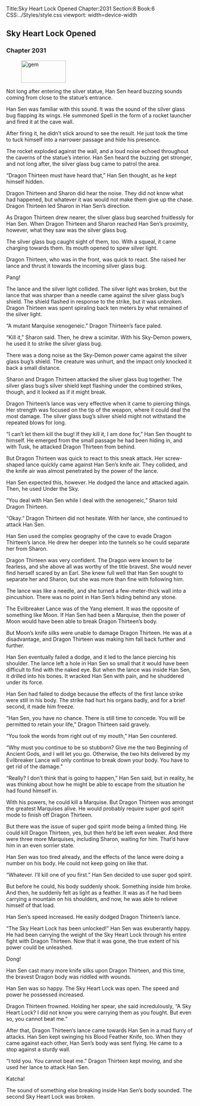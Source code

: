 Title:Sky Heart Lock Opened 
Chapter:2031 
Section:8 
Book:6 
CSS:../Styles/style.css 
viewport: width=device-width
  
## Sky Heart Lock Opened
### Chapter 2031 
<figure>
	<img src="../Images/gem.gif" alt="gem" id="gem" width="120" height="60" />
</figure>
  

  
  Not long after entering the silver statue, Han Sen heard buzzing sounds coming from close to the statue’s entrance.

Han Sen was familiar with this sound. It was the sound of the silver glass bug flapping its wings. He summoned Spell in the form of a rocket launcher and fired it at the cave wall.

After firing it, he didn’t stick around to see the result. He just took the time to tuck himself into a narrower passage and hide his presence.

The rocket exploded against the wall, and a loud noise echoed throughout the caverns of the statue’s interior. Han Sen heard the buzzing get stronger, and not long after, the silver glass bug came to patrol the area.

“Dragon Thirteen must have heard that,” Han Sen thought, as he kept himself hidden.

Dragon Thirteen and Sharon did hear the noise. They did not know what had happened, but whatever it was would not make them give up the chase. Dragon Thirteen led Sharon in Han Sen’s direction.

As Dragon Thirteen drew nearer, the silver glass bug searched fruitlessly for Han Sen. When Dragon Thirteen and Sharon reached Han Sen’s proximity, however, what they saw was the silver glass bug.

The silver glass bug caught sight of them, too. With a squeal, it came charging towards them. Its mouth opened to spew silver light.

Dragon Thirteen, who was in the front, was quick to react. She raised her lance and thrust it towards the incoming silver glass bug.

Pang!

The lance and the silver light collided. The silver light was broken, but the lance that was sharper than a needle came against the silver glass bug’s shield. The shield flashed in response to the strike, but it was unbroken. Dragon Thirteen was spent spiraling back ten meters by what remained of the silver light.

“A mutant Marquise xenogeneic.” Dragon Thirteen’s face paled.

“Kill it,” Sharon said. Then, he drew a scimitar. With his Sky-Demon powers, he used it to strike the silver glass bug.

There was a dong noise as the Sky-Demon power came against the silver glass bug’s shield. The creature was unhurt, and the impact only knocked it back a small distance.

Sharon and Dragon Thirteen attacked the silver glass bug together. The silver glass bug’s silver shield kept flashing under the combined strikes, though, and it looked as if it might break.

Dragon Thirteen’s lance was very effective when it came to piercing things. Her strength was focused on the tip of the weapon, where it could deal the most damage. The silver glass bug’s silver shield might not withstand the repeated blows for long.

“I can’t let them kill the bug! If they kill it, I am done for,” Han Sen thought to himself. He emerged from the small passage he had been hiding in, and with Tusk, he attacked Dragon Thirteen from behind.

But Dragon Thirteen was quick to react to this sneak attack. Her screw-shaped lance quickly came against Han Sen’s knife air. They collided, and the knife air was almost penetrated by the power of the lance.

Han Sen expected this, however. He dodged the lance and attacked again. Then, he used Under the Sky.

“You deal with Han Sen while I deal with the xenogeneic,” Sharon told Dragon Thirteen.

“Okay.” Dragon Thirteen did not hesitate. With her lance, she continued to attack Han Sen.

Han Sen used the complex geography of the cave to evade Dragon Thirteen’s lance. He drew her deeper into the tunnels so he could separate her from Sharon.

Dragon Thirteen was very confident. The Dragon were known to be fearless, and she above all was worthy of the title bravest. She would never find herself scared by an Earl. She knew full well that Han Sen sought to separate her and Sharon, but she was more than fine with following him.

The lance was like a needle, and she turned a few-meter-thick wall into a pincushion. There was no point in Han Sen’s hiding behind any stone.

The Evilbreaker Lance was of the Yang element. It was the opposite of something like Moon. If Han Sen had been a Marquise, then the power of Moon would have been able to break Dragon Thirteen’s body.

But Moon’s knife silks were unable to damage Dragon Thirteen. He was at a disadvantage, and Dragon Thirteen was making him fall back further and further.

Han Sen eventually failed a dodge, and it led to the lance piercing his shoulder. The lance left a hole in Han Sen so small that it would have been difficult to find with the naked eye. But when the lance was inside Han Sen, it drilled into his bones. It wracked Han Sen with pain, and he shuddered under its force.

Han Sen had failed to dodge because the effects of the first lance strike were still in his body. The strike had hurt his organs badly, and for a brief second, it made him freeze.

“Han Sen, you have no chance. There is still time to concede. You will be permitted to retain your life,” Dragon Thirteen said gravely.

“You took the words from right out of my mouth,” Han Sen countered.

“Why must you continue to be so stubborn? Give me the two Beginning of Ancient Gods, and I will let you go. Otherwise, the two hits delivered by my Evilbreaker Lance will only continue to break down your body. You have to get rid of the damage.”

“Really? I don’t think that is going to happen,” Han Sen said, but in reality, he was thinking about how he might be able to escape from the situation he had found himself in.

With his powers, he could kill a Marquise. But Dragon Thirteen was amongst the greatest Marquises alive. He would probably require super god spirit mode to finish off Dragon Thirteen.

But there was the issue of super god spirit mode being a limited thing. He could kill Dragon Thirteen, yes, but then he’d be left even weaker. And there were three more Marquises, including Sharon, waiting for him. That’d have him in an even sorrier state.

Han Sen was too tired already, and the effects of the lance were doing a number on his body. He could not keep going on like that.

“Whatever. I’ll kill one of you first.” Han Sen decided to use super god spirit.

But before he could, his body suddenly shook. Something inside him broke. And then, he suddenly felt as light as a feather. It was as if he had been carrying a mountain on his shoulders, and now, he was able to relieve himself of that load.

Han Sen’s speed increased. He easily dodged Dragon Thirteen’s lance.

“The Sky Heart Lock has been unlocked!” Han Sen was exuberantly happy. He had been carrying the weight of the Sky Heart Lock through his entire fight with Dragon Thirteen. Now that it was gone, the true extent of his power could be unleashed.

Dong!

Han Sen cast many more knife silks upon Dragon Thirteen, and this time, the bravest Dragon body was riddled with wounds.

Han Sen was so happy. The Sky Heart Lock was open. The speed and power he possessed increased.

Dragon Thirteen frowned. Holding her spear, she said incredulously, “A Sky Heart Lock? I did not know you were carrying them as you fought. But even so, you cannot beat me.”

After that, Dragon Thirteen’s lance came towards Han Sen in a mad flurry of attacks. Han Sen kept swinging his Blood Feather Knife, too. When they came against each other, Han Sen’s body was sent flying. He came to a stop against a sturdy wall.

“I told you. You cannot beat me.” Dragon Thirteen kept moving, and she used her lance to attack Han Sen.

Katcha!

The sound of something else breaking inside Han Sen’s body sounded. The second Sky Heart Lock was broken.
